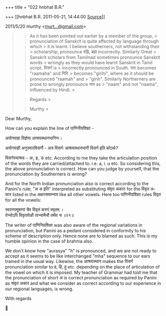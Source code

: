 +++
title = "022 hnbhat B.R."

+++
[[hnbhat B.R.	2011-05-21, 14:44:00 [Source](https://groups.google.com/g/samskrita/c/l85fCym6klM)]]



  
  

2011/5/20 murthy \<[murt...@gmail.com]()\>

  

> 
> > 
> > As it has been pointed out earlier by a member of the group, > pronunciation of Sanskrit is quite affected by language through which > it is learnt. I believe southerners, not withstanding their > scholarship, pronounce वह्नि, ब्रह्म incorrectly. Similarly Great > Sanskrit scholars from Tamilnad sometimes pronounce Sanskrit words > wrongly as they would have learnt Sanskrit in Tamil script. विसर्ग is > incorrectly pronounced in South. रामः becomes "raamaha" and गिरिः > becomes "girihi", where as it should be pronounced "raamah" and > "girih". Similarly Northerners are prone to wrongly pronounce नाम as > "naam" and not "naama", influenced by Hindi. >
> 
> > 
> > Regards >
> 
> > 
> > Murthy >
> 
> > 

  

Dear Murthy,

  

How can you explain the line of पाणिनीयशिक्षा -

  

अयोगवाहा विज्ञेया आश्रयस्थानभागिनः।

  

अयोगवाहौ अनुस्वारविसर्गौ - अत्र विसर्गः आश्रयस्थानभागी विसर्ग इति कोऽर्थः?

विसर्गस्याश्रयः - अः, इः, उः etc. According to me they take the articulation position of the words they are carried/attached to. i.e. a, i. u etc. So considering this, the above pronunciation is correct. How can you judge by yourself, that the pronunciation by Southerners is wrong?

  

And for the North Indian pronunciation also is correct according to the Panini's rule; "अ अ इति" interpreted as substituting संवृत अकारः for the विवृत अ-कार listed in the अक्षरसमाम्नाय like all other vowels. Here too पाणिनीयशिक्षा rules विवृत for all the vowels:

  

स्वराणामूष्मणां चैव विवृतं करणं स्मृतम् ।  
तेभ्योऽपि विवृतावेङौ ताभ्यामैचौ तथैव च ॥२१॥

  

The writer of पाणिनिय़शिक्षा was also aware of the regional variations in pronunciation, but Panini as a pedant considered in conformity to his scheme of description only. Hence none are to blamed as such. This is my humble opinion in the case of brahma also.

  

We don't know how "aurasya" "h" is pronounced, and we are not ready to accept as it seems to be like interchanged "mha" sequence to our ears trained in the usual way. Likewise, the आश्रयस्थान makes the विसर्ग pronunciation similar to ह, हि, हु etc. depending on the place of articulation of the vowel on which it is imposed. My teacher of Grammar had told me that the pronunciation of short अ is correct pronunciation as required by Panini as संवृत अकार and what we consider as correct according to our experience in our regional languages, is wrong.

  

With regards



